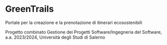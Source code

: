# GreenTrails
Portale per la creazione e la prenotazione di itinerari ecosostenibili

Progetto combinato Gestione dei Progetti Software/Ingegneria del Software, a.a. 2023/2024, Università degli Studi di Salerno

